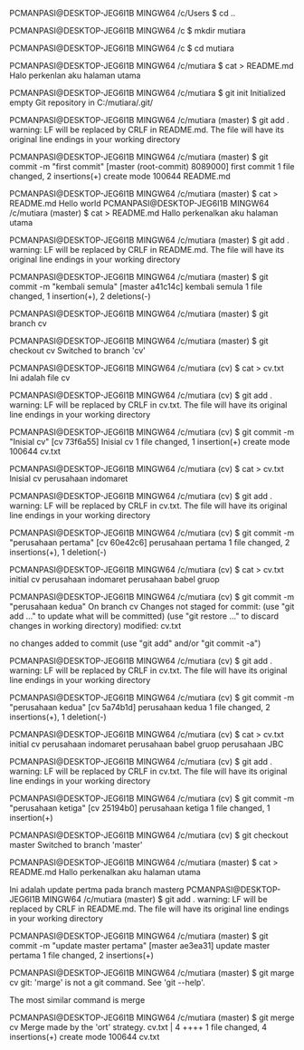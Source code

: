 PCMANPASI@DESKTOP-JEG6I1B MINGW64 /c/Users
$ cd ..

PCMANPASI@DESKTOP-JEG6I1B MINGW64 /c
$ mkdir mutiara

PCMANPASI@DESKTOP-JEG6I1B MINGW64 /c
$ cd mutiara

PCMANPASI@DESKTOP-JEG6I1B MINGW64 /c/mutiara
$ cat > README.md
Halo perkenlan aku halaman utama


PCMANPASI@DESKTOP-JEG6I1B MINGW64 /c/mutiara
$ git init
Initialized empty Git repository in C:/mutiara/.git/

PCMANPASI@DESKTOP-JEG6I1B MINGW64 /c/mutiara (master)
$ git add .
warning: LF will be replaced by CRLF in README.md.
The file will have its original line endings in your working directory

PCMANPASI@DESKTOP-JEG6I1B MINGW64 /c/mutiara (master)
$ git commit -m "first commit"
[master (root-commit) 8089000] first commit
 1 file changed, 2 insertions(+)
 create mode 100644 README.md

PCMANPASI@DESKTOP-JEG6I1B MINGW64 /c/mutiara (master)
$ cat > README.md
Hello world
PCMANPASI@DESKTOP-JEG6I1B MINGW64 /c/mutiara (master)
$ cat > README.md
Hallo perkenalkan aku halaman utama

PCMANPASI@DESKTOP-JEG6I1B MINGW64 /c/mutiara (master)
$ git add .
warning: LF will be replaced by CRLF in README.md.
The file will have its original line endings in your working directory

PCMANPASI@DESKTOP-JEG6I1B MINGW64 /c/mutiara (master)
$ git commit -m "kembali semula"
[master a41c14c] kembali semula
 1 file changed, 1 insertion(+), 2 deletions(-)

PCMANPASI@DESKTOP-JEG6I1B MINGW64 /c/mutiara (master)
$ git branch cv

PCMANPASI@DESKTOP-JEG6I1B MINGW64 /c/mutiara (master)
$ git checkout cv
Switched to branch 'cv'

PCMANPASI@DESKTOP-JEG6I1B MINGW64 /c/mutiara (cv)
$ cat > cv.txt
Ini adalah file cv

PCMANPASI@DESKTOP-JEG6I1B MINGW64 /c/mutiara (cv)
$ git add .
warning: LF will be replaced by CRLF in cv.txt.
The file will have its original line endings in your working directory

PCMANPASI@DESKTOP-JEG6I1B MINGW64 /c/mutiara (cv)
$ git commit -m "Inisial cv"
[cv 73f6a55] Inisial cv
 1 file changed, 1 insertion(+)
 create mode 100644 cv.txt

PCMANPASI@DESKTOP-JEG6I1B MINGW64 /c/mutiara (cv)
$ cat > cv.txt
Inisial cv
perusahaan indomaret

PCMANPASI@DESKTOP-JEG6I1B MINGW64 /c/mutiara (cv)
$ git add .
warning: LF will be replaced by CRLF in cv.txt.
The file will have its original line endings in your working directory

PCMANPASI@DESKTOP-JEG6I1B MINGW64 /c/mutiara (cv)
$ git commit -m "perusahaan pertama"
[cv 60e42c6] perusahaan pertama
 1 file changed, 2 insertions(+), 1 deletion(-)

PCMANPASI@DESKTOP-JEG6I1B MINGW64 /c/mutiara (cv)
$ cat > cv.txt
initial cv
perusahaan indomaret
perusahaan babel gruop

PCMANPASI@DESKTOP-JEG6I1B MINGW64 /c/mutiara (cv)
$ git commit -m "perusahaan kedua"
On branch cv
Changes not staged for commit:
  (use "git add <file>..." to update what will be committed)
  (use "git restore <file>..." to discard changes in working directory)
        modified:   cv.txt

no changes added to commit (use "git add" and/or "git commit -a")

PCMANPASI@DESKTOP-JEG6I1B MINGW64 /c/mutiara (cv)
$ git add .
warning: LF will be replaced by CRLF in cv.txt.
The file will have its original line endings in your working directory

PCMANPASI@DESKTOP-JEG6I1B MINGW64 /c/mutiara (cv)
$ git commit -m "perusahaan kedua"
[cv 5a74b1d] perusahaan kedua
 1 file changed, 2 insertions(+), 1 deletion(-)

PCMANPASI@DESKTOP-JEG6I1B MINGW64 /c/mutiara (cv)
$ cat > cv.txt
initial cv
perusahaan indomaret
perusahaan babel gruop
perusahaan JBC

PCMANPASI@DESKTOP-JEG6I1B MINGW64 /c/mutiara (cv)
$ git add .
warning: LF will be replaced by CRLF in cv.txt.
The file will have its original line endings in your working directory

PCMANPASI@DESKTOP-JEG6I1B MINGW64 /c/mutiara (cv)
$ git commit -m "perusahaan ketiga"
[cv 25194b0] perusahaan ketiga
 1 file changed, 1 insertion(+)

PCMANPASI@DESKTOP-JEG6I1B MINGW64 /c/mutiara (cv)
$ git checkout master
Switched to branch 'master'

PCMANPASI@DESKTOP-JEG6I1B MINGW64 /c/mutiara (master)
$ cat > README.md
Hallo perkenalkan aku halaman utama

Ini adalah update pertma pada branch masterg
PCMANPASI@DESKTOP-JEG6I1B MINGW64 /c/mutiara (master)
$ git add .
warning: LF will be replaced by CRLF in README.md.
The file will have its original line endings in your working directory

PCMANPASI@DESKTOP-JEG6I1B MINGW64 /c/mutiara (master)
$ git commit -m "update master pertama"
[master ae3ea31] update master pertama
 1 file changed, 2 insertions(+)

PCMANPASI@DESKTOP-JEG6I1B MINGW64 /c/mutiara (master)
$ git marge cv
git: 'marge' is not a git command. See 'git --help'.

The most similar command is
        merge

PCMANPASI@DESKTOP-JEG6I1B MINGW64 /c/mutiara (master)
$ git merge cv
Merge made by the 'ort' strategy.
 cv.txt | 4 ++++
 1 file changed, 4 insertions(+)
 create mode 100644 cv.txt
